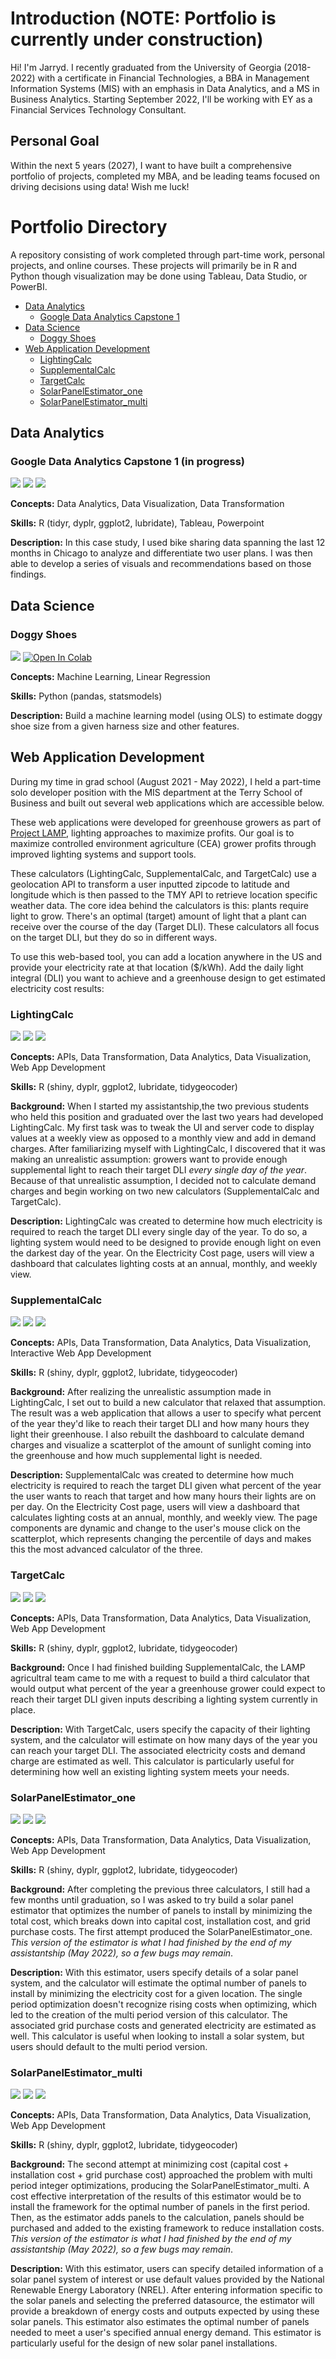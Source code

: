 # Introduction (NOTE: Portfolio is currently under construction)
Hi! I'm Jarryd. I recently graduated from the University of Georgia (2018-2022) with a certificate in Financial Technologies, a BBA in Management Information Systems (MIS) with an emphasis in Data Analytics, and a MS in Business Analytics. Starting September 2022, I'll be working with EY as a Financial Services Technology Consultant. 

## Personal Goal
Within the next 5 years (2027), I want to have built a comprehensive portfolio of projects, completed my MBA, and be leading teams focused on driving decisions using data! Wish me luck!

# Portfolio Directory
A repository consisting of work completed through part-time work, personal projects, and online courses. These projects will primarily be in R and Python though visualization may be done using Tableau, Data Studio, or PowerBI.
* [Data Analytics](https://github.com/JarrydWannenburg#data-analytics)
    * [Google Data Analytics Capstone 1](https://github.com/JarrydWannenburg#google-data-analytics-capstone-1)
* [Data Science](https://github.com/JarrydWannenburg#data-science)
    * [Doggy Shoes](https://github.com/JarrydWannenburg#Doggy-Shoes)
* [Web Application Development](https://github.com/JarrydWannenburg#web-application-development)
    * [LightingCalc](https://github.com/JarrydWannenburg#lightingcalc)
    * [SupplementalCalc](https://github.com/JarrydWannenburg#supplementalcalc)
    * [TargetCalc](https://github.com/JarrydWannenburg#targetcalc)
    * [SolarPanelEstimator_one](https://github.com/JarrydWannenburg/JarrydWannenburg/blob/main/README.md#solarpanelestimator_one)
    * [SolarPanelEstimator_multi](https://github.com/JarrydWannenburg/JarrydWannenburg/blob/main/README.md#solarpanelestimator_multi)

## Data Analytics
### Google Data Analytics Capstone 1 (in progress)
[![](https://img.shields.io/badge/GitHub-Read_Report-4285F4?logo=GitHub)](https://github.com/JarrydWannenburg/Divvy-Trip-Data-Google-Analytics-Capstone/blob/main/Report.md)
[![](https://img.shields.io/badge/GitHub-View_on_GitHub-6e5494?logo=GitHub)](https://github.com/JarrydWannenburg/Divvy-Trip-Data-Google-Analytics-Capstone)
[![](https://img.shields.io/badge/YouTube-Watch_Presentation-FF0000?logo=YouTube)]()

**Concepts:** Data Analytics, Data Visualization, Data Transformation

**Skills:** R (tidyr, dyplr, ggplot2, lubridate), Tableau, Powerpoint

**Description:** In this case study, I used bike sharing data spanning the last 12 months in Chicago to analyze and differentiate two user plans. I was then able to develop a series of visuals and recommendations based on those findings.


## Data Science
### Doggy Shoes
[![](https://img.shields.io/badge/GitHub-View_on_GitHub-6e5494?logo=GitHub)](https://github.com/JarrydWannenburg/Doggy-Shoes)
[![Open In Colab](https://colab.research.google.com/assets/colab-badge.svg)](https://colab.research.google.com/drive/1tRaS8DhK9yJH3oqBQzw87_NnFeKsWz4h?usp=sharing)

**Concepts:** Machine Learning, Linear Regression

**Skills:** Python (pandas, statsmodels)

**Description:**
Build a machine learning model (using OLS) to estimate doggy shoe size from a given harness size and other features.

## Web Application Development
During my time in grad school (August 2021 - May 2022), I held a part-time solo developer position with the MIS department at the Terry School of Business and built out several web applications which are accessible below.

These web applications were developed for greenhouse growers as part of [Project LAMP](https://www.hortlamp.org/outreach/determine-lighting/), lighting approaches to maximize profits. Our goal is to maximize controlled environment agriculture (CEA) grower profits through improved lighting systems and support tools.

These calculators (LightingCalc, SupplementalCalc, and TargetCalc) use a geolocation API to transform a user inputted zipcode to latitude and longitude which is then passed to the TMY API to retrieve location specific weather data. The core idea behind the calculators is this: plants require light to grow. There's an optimal (target) amount of light that a plant can receive over the course of the day (Target DLI). These calculators all focus on the target DLI, but they do so in different ways.

To use this web-based tool, you can add a location anywhere in the US and provide your electricity rate at that location ($/kWh). Add the daily light integral (DLI) you want to achieve and a greenhouse design to get estimated electricity cost results:

### LightingCalc
[![](https://img.shields.io/badge/ShinyApps.io-Open_Web_App-3686d3?logo=r)](https://3dcxni-jarryd-wannenburg.shinyapps.io/LightingCalc/)
[![](https://img.shields.io/badge/GitHub-View_on_GitHub-6e5494?logo=GitHub)](https://github.com/JarrydWannenburg/LightingCalc)
[![](https://img.shields.io/badge/YouTube-Watch_User_Walkthrough-FF0000?logo=YouTube)](https://youtu.be/eSmopYUls30)

**Concepts:** APIs, Data Transformation, Data Analytics, Data Visualization, Web App Development

**Skills:** R (shiny, dyplr, ggplot2, lubridate, tidygeocoder)

**Background:** When I started my assistantship,the two previous students who held this position and graduated over the last two years had developed LightingCalc. My first task was to tweak the UI and server code to display values at a weekly view as opposed to a monthly view and add in demand charges. After familiarizing myself with LightingCalc, I discovered that it was making an unrealistic assumption: growers want to provide enough supplemental light to reach their target DLI _every single day of the year_. Because of that unrealistic assumption, I decided not to calculate demand charges and begin working on two new calculators (SupplementalCalc and TargetCalc).

**Description:** LightingCalc was created to determine how much electricity is required to reach the target DLI every single day of the year. To do so, a lighting system would need to be designed to provide enough light on even the darkest day of the year. On the Electricity Cost page, users will view a dashboard that calculates lighting costs at an annual, monthly, and weekly view.


### SupplementalCalc
[![](https://img.shields.io/badge/ShinyApps.io-Open_Web_App-3686d3?logo=r)](https://3dcxni-jarryd-wannenburg.shinyapps.io/SupplementalCalc/) 
[![](https://img.shields.io/badge/GitHub-View_on_GitHub-6e5494?logo=GitHub)](https://github.com/JarrydWannenburg/SupplementalCalc)
[![](https://img.shields.io/badge/YouTube-Watch_User_Walkthrough-FF0000?logo=YouTube)](https://youtu.be/TTYsi2jaqUw)

**Concepts:** APIs, Data Transformation, Data Analytics, Data Visualization, Interactive Web App Development

**Skills:** R (shiny, dyplr, ggplot2, lubridate, tidygeocoder)

**Background:** After realizing the unrealistic assumption made in LightingCalc, I set out to build a new calculator that relaxed that assumption. The result was a web application that allows a user to specify what percent of the year they'd like to reach their target DLI and how many hours they light their greenhouse. I also rebuilt the dashboard to calculate demand charges and visualize a scatterplot of the amount of sunlight coming into the greenhouse and how much supplemental light is needed.

**Description:** SupplementalCalc was created to determine how much electricity is required to reach the target DLI given what percent of the year the user wants to reach that target and how many hours their lights are on per day. On the Electricity Cost page, users will view a dashboard that calculates lighting costs at an annual, monthly, and weekly view. The page components are dynamic and change to the user's mouse click on the scatterplot, which represents changing the percentile of days and makes this the most advanced calculator of the three.


### TargetCalc
[![](https://img.shields.io/badge/ShinyApps.io-Open_Web_App-3686d3?logo=r)](https://3dcxni-jarryd-wannenburg.shinyapps.io/TargetCalc/)
[![](https://img.shields.io/badge/GitHub-View_on_GitHub-6e5494?logo=GitHub)](https://github.com/JarrydWannenburg/TargetCalc)
[![](https://img.shields.io/badge/YouTube-Watch_User_Walkthrough-FF0000?logo=YouTube)](https://youtu.be/0VDcWBuC4rY)

**Concepts:** APIs, Data Transformation, Data Analytics, Data Visualization, Web App Development

**Skills:** R (shiny, dyplr, ggplot2, lubridate, tidygeocoder)

**Background:** Once I had finished building SupplementalCalc, the LAMP agricultral team came to me with a request to build a third calculator that would output what percent of the year a greenhouse grower could expect to reach their target DLI given inputs describing a lighting system currently in place. 

**Description:** With TargetCalc, users specify the capacity of their lighting system, and the calculator will estimate on how many days of the year you can reach your target DLI. The associated electricity costs and demand charge are estimated as well. This calculator is particularly useful for determining how well an existing lighting system meets your needs.


### SolarPanelEstimator_one
[![](https://img.shields.io/badge/ShinyApps.io-Open_Web_App-3686d3?logo=r)](https://3dcxni-jarryd-wannenburg.shinyapps.io/SolarPanelEstimator_one/)
[![](https://img.shields.io/badge/GitHub-View_on_GitHub-6e5494?logo=GitHub)](https://github.com/JarrydWannenburg/SolarPanelEstimator_one)
[![](https://img.shields.io/badge/YouTube-Watch_User_Walkthrough-FF0000?logo=YouTube)]()

**Concepts:** APIs, Data Transformation, Data Analytics, Data Visualization, Web App Development

**Skills:** R (shiny, dyplr, ggplot2, lubridate, tidygeocoder)

**Background:** After completing the previous three calculators, I still had a few months until graduation, so I was asked to try build a solar panel estimator that optimizes the number of panels to install by minimizing the total cost, which breaks down into capital cost, installation cost, and grid purchase costs. The first attempt produced the SolarPanelEstimator_one. _This version of the estimator is what I had finished by the end of my assistantship (May 2022), so a few bugs may remain_.

**Description:** With this estimator, users specify details of a solar panel system, and the calculator will estimate the optimal number of panels to install by minimizing the electricity cost for a given location. The single period optimization doesn't recognize rising costs when optimizing, which led to the creation of the multi period version of this calculator. The associated grid purchase costs and generated electricity are estimated as well. This calculator is useful when looking to install a solar system, but users should default to the multi period version.


### SolarPanelEstimator_multi 
[![](https://img.shields.io/badge/ShinyApps.io-Open_Web_App-3686d3?logo=r)](https://3dcxni-jarryd-wannenburg.shinyapps.io/SolarPanelEstimator_multi/)
[![](https://img.shields.io/badge/GitHub-View_on_GitHub-6e5494?logo=GitHub)](https://github.com/JarrydWannenburg/SolarPanelEstimator_multi)
[![](https://img.shields.io/badge/YouTube-Watch_User_Walkthrough-FF0000?logo=YouTube)]()

**Concepts:** APIs, Data Transformation, Data Analytics, Data Visualization, Web App Development

**Skills:** R (shiny, dyplr, ggplot2, lubridate, tidygeocoder)

**Background:** The second attempt at minimizing cost (capital cost + installation cost + grid purchase cost) approached the problem with multi period integer optimizations, producing the SolarPanelEstimator_multi. A cost effective interpretation of the results of this estimator would be to install the framework for the optimal number of panels in the first period. Then, as the estimator adds panels to the calculation, panels should be purchased and added to the existing framework to reduce installation costs. _This version of the estimator is what I had finished by the end of my assistantship (May 2022), so a few bugs may remain_.

**Description:** With this estimator, users can specify detailed information of a solar panel system of interest or use default values provided by the National Renewable Energy Laboratory (NREL). After entering information specific to the solar panels and selecting the preferred datasource, the estimator will provide a breakdown of energy costs and outputs expected by using these solar panels. This estimator also estimates the optimal number of panels needed to meet a user's specified annual energy demand. This estimator is particularly useful for the design of new solar panel installations. 
